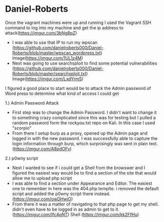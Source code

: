 # Daniel-Roberts

Once the vagrant machines were up and running I used the Vagrant SSH command to log into my machine and get the ip address to attack(https://imgur.com/3bNg8pZ)
- I was able to use that IP to run my wpscan (https://github.com/danielroberts000/Daniel-Roberts/blob/master/wpscan_wordpress.txt) Image(https://imgur.com/1UL1z4M)
- Next was going to use searchsploit to find some potential vulnerabilities (https://github.com/danielroberts000/Daniel-Roberts/blob/master/searchsploit.txt) Image(https://imgur.com/LxdYrmS)

I figured a good place to start would be to attack the Admin password of Word press to determine what kind of access I could get

1.) Admin Password Attack
   - First step was to change the Admin Password. I didn't want to change it to something crazy complicated since this was for testing but I pulled a random password form the rockyou.txt repo on Kali. In this case I used "scorpio"
   - From there I setup burp as a proxy, opened up the Admin page and logged in with the new password. I was successfully able to capture the login information through burp, which surprisingly was sent in plain text.(https://imgur.com/A8pdOFv)
  

2.) p0wny script
- Next I wanted to see if i could get a Shell from the browswer and I figured the easiest way would be to find a section of the site that would allow me to upload php script
- I was able to find a section under Appearance and Editor. The easiest one to remember in here was the 404.php templte. i removed the default script and added the p0wny script there instead. (https://imgur.com/owDHwiO)
- From there it was a matter of navigating to that php page to get my shell. didn't even have to be logged in as admin to get to it. (https://imgur.com/Ifc4pNT) Shell (https://imgur.com/kk2FfHu)
